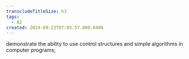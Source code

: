 ```yaml
---
transcludeTitleSize: h3
tags:
  - A2
created: 2024-09-23T07:03:57.000-0400
---
```

demonstrate the ability to use control structures and simple algorithms in computer programs;